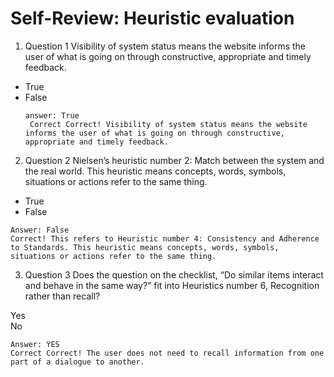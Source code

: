 # Self-Review: Heuristic evaluation

1. Question 1 Visibility of system status means the website informs the user of what is going on through constructive, appropriate and timely feedback. 
 
 - True   
 - False  
    ```
    answer: True
     Correct Correct! Visibility of system status means the website informs the user of what is going on through constructive, appropriate and timely feedback.
    ```  

2. Question 2 Nielsen’s heuristic number 2: Match between the system and the real world.  This heuristic means concepts, words, symbols, situations or actions refer to the same thing.  
 
 - True   
 - False  
 ```
 Answer: False
 Correct! This refers to Heuristic number 4: Consistency and Adherence to Standards. This heuristic means concepts, words, symbols, situations or actions refer to the same thing.
 ```
  

3. Question 3 Does the question on the checklist, “Do similar items interact and behave in the same way?” fit into Heuristics number 6, Recognition rather than recall?  
  
  Yes   
  No  
  ```
  Answer: YES
  Correct Correct! The user does not need to recall information from one part of a dialogue to another.
  ```
  